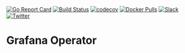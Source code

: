 [![Go Report Card](https://goreportcard.com/badge/kubeshield.dev/auditor)](https://goreportcard.com/report/kubeshield.dev/auditor)
[![Build Status](https://github.com/searchlight/auditor/workflows/CI/badge.svg)](https://github.com/searchlight/auditor/actions?workflow=CI)
[![codecov](https://codecov.io/gh/searchlight/auditor/branch/master/graph/badge.svg)](https://codecov.io/gh/searchlight/auditor)
[![Docker Pulls](https://img.shields.io/docker/pulls/searchlight/auditor.svg)](https://hub.docker.com/r/searchlight/auditor/)
[![Slack](https://slack.appscode.com/badge.svg)](https://slack.appscode.com/#kubepack)
[![Twitter](https://img.shields.io/twitter/follow/SearchlightOps.svg?style=social&logo=twitter&label=Follow)](https://twitter.com/intent/follow?screen_name=SearchlightOps)

# Grafana Operator
